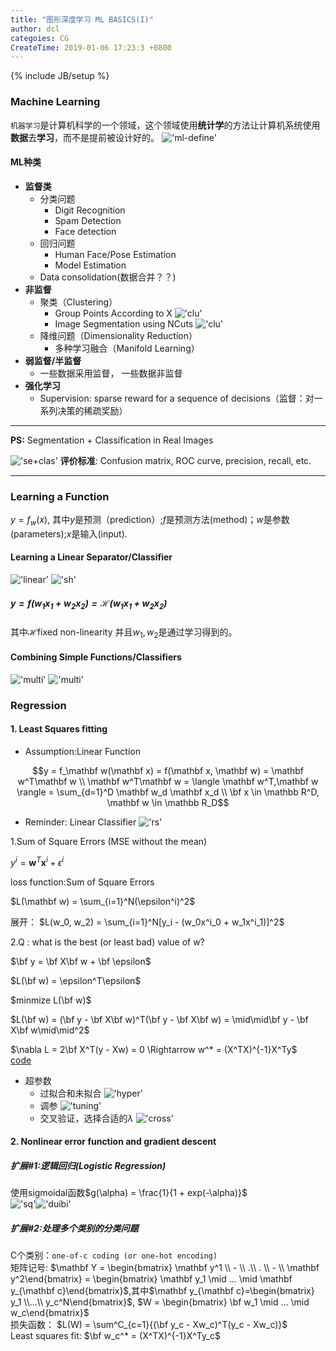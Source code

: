 ```yaml
---
title: "图形深度学习 ML BASICS(I)"
author: dcl
categoies: CG
CreateTime: 2019-01-06 17:23:3 +0800
---
```

{% include JB/setup %}


### Machine Learning
`机器学习`是计算机科学的一个领域，这个领域使用<b>统计学</b>的方法让计算机系统使用<b>数据</b>去<b>学习</b>，而不是提前被设计好的。
!['ml-define'](../images\ml-define.png)
#### ML种类
- <b>监督类</b>
    - 分类问题
        - Digit Recognition
        - Spam Detection
        - Face detection
    - 回归问题
        - Human Face/Pose Estimation
        - Model Estimation
    - Data consolidation(数据合并？？)
- <b>非监督</b>
    - 聚类（Clustering）
        - Group Points According to X
        !['clu'](../images\clus.png)
        - Image Segmentation using NCuts
        !['clu'](../images\ncuts.png)
    - 降维问题（Dimensionality Reduction）
        - 多种学习融合（Manifold Learning）
- <b>弱监督/半监督</b>
    - 一些数据采用监督， 一些数据非监督
- <b>强化学习</b>
    - Supervision: sparse reward for a sequence of decisions（监督：对一系列决策的稀疏奖励）
<hr/>
<b>PS:</b>
    Segmentation + Classification in Real Images

!['se+clas'](../images\seg&class.png)
<b>评价标准</b>: Confusion matrix, ROC curve, precision, recall, etc.
<hr/>


### Learning a Function

$y = f_w(x)$, 其中$y$是预测（prediction）;$f$是预测方法(method)；$w$是参数(parameters);$x$是输入(input).

#### Learning a Linear Separator/Classifier

!['linear'](../images\linear.png)
!['sh'](../images\sh.png)
##### $y = f(w_1x_1 + w_2x_2) = \mathcal H(w_1x_1 + w_2x_2)$
其中$\mathcal H$fixed non-linearity 并且$w_1 ,w_2$是通过学习得到的。

#### Combining Simple Functions/Classifiers
!['multi'](../images\multi.png)
!['multi'](../images\multi2.png)


### Regression
#### 1. Least Squares fitting
- Assumption:Linear Function

$$y = f_\mathbf w(\mathbf x) = f(\mathbf x, \mathbf w) = \mathbf w^T\mathbf w \\ \mathbf w^T\mathbf w = \langle \mathbf w^T,\mathbf w \rangle = \sum_{d=1}^D \mathbf w_d \mathbf x_d \\ \bf x \in \mathbb R^D, \mathbf w \in \mathbb R_D$$

- Reminder: Linear Classifier
!['rs'](../images\rs.png)

1.Sum of Square Errors (MSE without the mean)

$y^i = \mathbf w^T\mathbf x^i + \epsilon^i$

loss function:Sum of Square Errors

$L(\mathbf w) = \sum_{i=1}^N(\epsilon^i)^2$

展开：
$L(w_0, w_2) = \sum_{i=1}^N[y_i - (w_0x^i_0 + w_1x^i_1)]^2$

2.Q : what is the best (or least bad) value of w?

$\bf y = \bf X\bf w + \bf \epsilon$

$L(\bf w) = \epsilon^T\epsilon$

$minmize L(\bf w)$

$L(\bf w) = (\bf y - \bf X\bf w)^T(\bf y - \bf X\bf w) = \mid\mid\bf y - \bf X\bf w\mid\mid^2$

$\nabla L = 2\bf X^T(y - Xw) = 0 \Rightarrow w^* = (X^TX)^{-1}X^Ty$<br>
[code](https://github.com/dclcs/CG_ML_CODE/blob/master/source/linear_regression.ipynb)
- 超参数
    - 过拟合和未拟合
    !['hyper'](../images\hyper.png)
    - 调参
    !['tuning'](../images\tuning.png)
    - 交叉验证，选择合适的$\lambda$
    !['cross'](../images\cross.png)

#### 2. Nonlinear error function and gradient descent
##### 扩展#1:逻辑回归(Logistic Regression)
使用sigmoidal函数$g(\alpha) = \frac{1}{1 + exp(-\alpha)}$<br>
!['sq'](../images\squashing.png)!['duibi'](../images\duibi.png)
##### 扩展#2:处理多个类别的分类问题
C个类别：`one-of-c coding (or one-hot encoding)`<br>
矩阵记号:
$\mathbf Y = \begin{bmatrix} \mathbf y^1 \\ - \\ .\\ . \\ - \\ \mathbf y^2\end{bmatrix} = \begin{bmatrix} \mathbf y_1 \mid ... \mid \mathbf y_{\mathbf c}\end{bmatrix}$,其中$\mathbf y_{\mathbf c}=\begin{bmatrix} y_1 \\...\\ y_c^N\end{bmatrix}$, $W = \begin{bmatrix} \bf w_1 \mid ... \mid w_c\end{bmatrix}$<br>
损失函数：
$L(W) = \sum^C_{c=1}{(\bf y_c - Xw_c)^T(y_c - Xw_c)}$<br>
Least squares fit:
$\bf w_c^* = (X^TX)^{-1}X^Ty_c$




